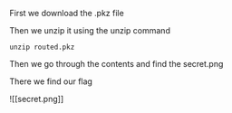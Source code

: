 
First we download the .pkz file

Then we unzip it using the unzip command

```
unzip routed.pkz
```

Then we go through the contents and find the secret.png

There we find our flag

![[secret.png]]



